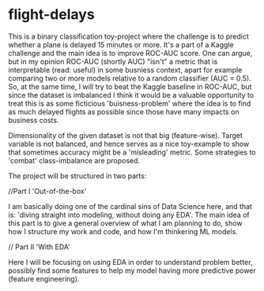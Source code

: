 # flight-delays

This is a binary classification toy-project where the challenge is to predict whether a plane is delayed 15 minutes or more. It's a part of a Kaggle challenge and the main idea is to improve ROC-AUC score. One can argue, but in my opinion ROC-AUC (shortly AUC) "isn't" a metric that is interpretable (read: useful) in some busniess context, apart for example comparing two or more models relative to a random classifier (AUC = 0.5). So, at the same time, I will try to beat the Kaggle baseline in ROC-AUC, but since the dataset is imbalanced I think it would be a valuable opportunity to treat this is as some ficticious 'buisness-problem' where the idea is to find as much delayed flights as possible since those have many impacts on business costs.

Dimensionality of the given dataset is not that big (feature-wise). Target variable is not balanced, and hence serves as a nice toy-example to show that sometimes accuracy might be a 'misleading' metric. Some strategies to 'combat' class-imbalance are proposed. 

The project will be structured in two parts:

//Part I 'Out-of-the-box' 

I am basically doing one of the cardinal sins of Data Science here, and that is: 'diving straight into modeling, without doing any EDA'. The main idea of this part is to give a general overview of what I am planning to do, show how I structure my work and code, and how I'm thinkering ML models. 

// Part II 'With EDA'

Here I will be focusing on using EDA in order to understand problem better, possibly find some features to help my model having more predictive power (feature engineering). 
